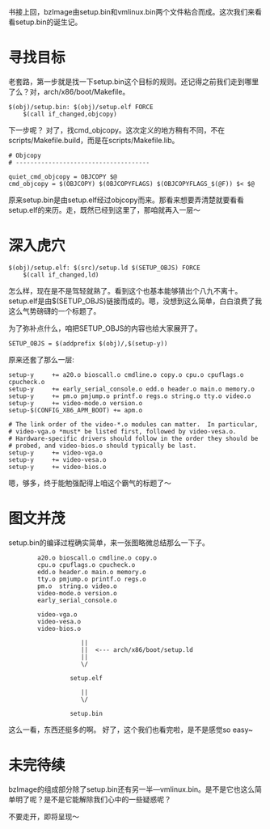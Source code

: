 书接上回，bzImage由setup.bin和vmlinux.bin两个文件粘合而成。这次我们来看看setup.bin的诞生记。

# 寻找目标

老套路，第一步就是找一下setup.bin这个目标的规则。还记得之前我们走到哪里了么？对，arch/x86/boot/Makefile。

```
$(obj)/setup.bin: $(obj)/setup.elf FORCE
	$(call if_changed,objcopy)
```

下一步呢？ 对了，找cmd_objcopy。这次定义的地方稍有不同，不在scripts/Makefile.build，而是在scripts/Makefile.lib。

```
# Objcopy
# -------------------------------------

quiet_cmd_objcopy = OBJCOPY $@
cmd_objcopy = $(OBJCOPY) $(OBJCOPYFLAGS) $(OBJCOPYFLAGS_$(@F)) $< $@
```

原来setup.bin是由setup.elf经过objcopy而来。那看来想要弄清楚就要看看setup.elf的来历。走，既然已经到这里了，那咱就再入一层～

# 深入虎穴

```
$(obj)/setup.elf: $(src)/setup.ld $(SETUP_OBJS) FORCE
	$(call if_changed,ld)
```

怎么样，现在是不是驾轻就熟了。看到这个也基本能够猜出个八九不离十。setup.elf是由$(SETUP_OBJS)链接而成的。嗯，没想到这么简单，白白浪费了我这么气势磅礴的一个标题了。

为了弥补点什么，咱把SETUP_OBJS的内容也给大家展开了。

```
SETUP_OBJS = $(addprefix $(obj)/,$(setup-y))
```

原来还套了那么一层:

```
setup-y		+= a20.o bioscall.o cmdline.o copy.o cpu.o cpuflags.o cpucheck.o
setup-y		+= early_serial_console.o edd.o header.o main.o memory.o
setup-y		+= pm.o pmjump.o printf.o regs.o string.o tty.o video.o
setup-y		+= video-mode.o version.o
setup-$(CONFIG_X86_APM_BOOT) += apm.o

# The link order of the video-*.o modules can matter.  In particular,
# video-vga.o *must* be listed first, followed by video-vesa.o.
# Hardware-specific drivers should follow in the order they should be
# probed, and video-bios.o should typically be last.
setup-y		+= video-vga.o
setup-y		+= video-vesa.o
setup-y		+= video-bios.o
```

嗯，够多，终于能勉强配得上咱这个霸气的标题了～

# 图文并茂

setup.bin的编译过程确实简单，来一张图略微总结那么一下子。

```
        a20.o bioscall.o cmdline.o copy.o
        cpu.o cpuflags.o cpucheck.o
        edd.o header.o main.o memory.o
        tty.o pmjump.o printf.o regs.o
        pm.o  string.o video.o
        video-mode.o version.o
        early_serial_console.o

        video-vga.o
        video-vesa.o
        video-bios.o

                    ||
                    ||  <--- arch/x86/boot/setup.ld
                    ||
                    \/

				 setup.elf

                    ||
                    \/

				 setup.bin
```

这么一看，东西还挺多的啊。 好了，这个我们也看完啦，是不是感觉so easy~

# 未完待续

bzImage的组成部分除了setup.bin还有另一半—vmlinux.bin。是不是它也这么简单明了呢？是不是它能解除我们心中的一些疑惑呢？

不要走开，即将呈现～
